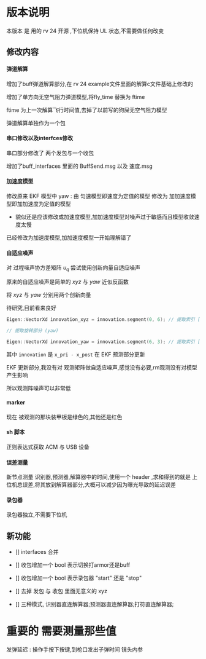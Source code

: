 # 版本说明  

本版本 是 用的 rv 24 开源 ,下位机保持 UL 状态,不需要做任何改变  

## 修改内容  

#### 弹道解算

增加了buff弹道解算部分,在 rv 24 example文件里面的解算c文件基础上修改的  

增加了单方向无空气阻力弹道模型,将fly_time 替换为 ftime 

ftime 为上一次解算飞行时间值,去掉了以前写的狗屎无空气阻力模型

弹道解算单独作为一个包

#### 串口修改以及interfces修改

串口部分修改了 两个发包与一个收包  

增加了buff_interfaces 里面的 BuffSend.msg 以及 速度.msg  

#### 加速度模型

修改原来 EKF 模型中 yaw : 由 匀速模型即速度为定值的模型 修改为 加加速度模型即加加速度为定值的模型

+ 貌似还是应该修改成加速度模型,加加速度模型对噪声过于敏感而且模型收敛速度太慢

已经修改为加速度模型,加加速度模型一开始理解错了


#### 自适应噪声

对 过程噪声协方差矩阵 $u_{q}$ 尝试使用创新向量自适应噪声

原来的自适应噪声是简单的 $xyz$ 与 $yaw$ 近似反函数

将 $xyz$ 与 $yaw$ 分别用两个创新向量

待研究,目前看来良好

```cpp
Eigen::VectorXd innovation_xyz = innovation.segment(0, 6); // 提取索引 [0, 1, 2, 3, 4, 5]

// 提取旋转部分 (yaw)

Eigen::VectorXd innovation_yaw = innovation.segment(6, 3); // 提取索引 [6, 7, 8]
```

其中 `innovation` 是 `x_pri - x_post` 在 EKF 预测部分更新

EKF 更新部分,我没有对 观测矩阵做自适应噪声,感觉没有必要,rm观测没有对模型产生影响

所以观测阵噪声可以非常低


#### marker 

现在 被观测的那块装甲板是绿色的,其他还是红色

#### sh 脚本

正则表达式获取 ACM 与 USB 设备

#### 误差测量

新节点测量 识别器,预测器,解算器中的时间,使用一个 header ,求和得到的就是 上位机总误差,将其放到解算器部分,大概可以减少因为曝光导致的延迟误差

#### 录包器

录包器独立,不需要下位机

## 新功能   

- [] interfaces 合并  

- [] 收包增加一个 bool 表示切换打armor还是buff  

- [] 收包增加一个 bool 表示录包器 "start" 还是 "stop"  

- [] 去掉 发包 与 收包 里面无意义的 xyz  

- [] 三种模式, 识别器直连解算器;预测器直连解算器;打符直连解算器; 

# 重要的 需要测量那些值

发弹延迟 : 操作手按下按键,到枪口发出子弹时间
镜头内参


